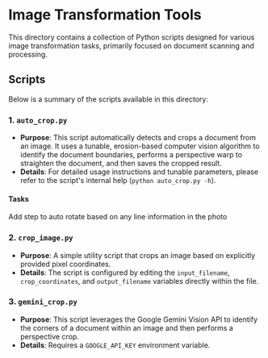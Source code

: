 # Image Transformation Tools

This directory contains a collection of Python scripts designed for various image transformation tasks, primarily focused on document scanning and processing.

## Scripts

Below is a summary of the scripts available in this directory:

### 1. `auto_crop.py`

* **Purpose**: This script automatically detects and crops a document from an image. It uses a tunable, erosion-based computer vision algorithm to identify the document boundaries, performs a perspective warp to straighten the document, and then saves the cropped result.
* **Details**: For detailed usage instructions and tunable parameters, please refer to the script's internal help (`python auto_crop.py -h`).

#### Tasks

Add step to auto rotate based on any line information in the photo

### 2. `crop_image.py`

* **Purpose**: A simple utility script that crops an image based on explicitly provided pixel coordinates.
* **Details**: The script is configured by editing the `input_filename`, `crop_coordinates`, and `output_filename` variables directly within the file.

### 3. `gemini_crop.py`

* **Purpose**: This script leverages the Google Gemini Vision API to identify the corners of a document within an image and then performs a perspective crop.
* **Details**: Requires a `GOOGLE_API_KEY` environment variable.
